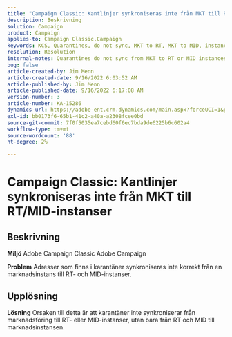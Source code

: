 ```yaml
---
title: "Campaign Classic: Kantlinjer synkroniseras inte från MKT till RT/MID-instanser"
description: Beskrivning
solution: Campaign
product: Campaign
applies-to: Campaign Classic,Campaign
keywords: KCS, Quarantines, do not sync, MKT to RT, MKT to MID, instances
resolution: Resolution
internal-notes: Quarantines do not sync from MKT to RT or MID instances
bug: false
article-created-by: Jim Menn
article-created-date: 9/16/2022 6:03:52 AM
article-published-by: Jim Menn
article-published-date: 9/16/2022 6:17:08 AM
version-number: 3
article-number: KA-15286
dynamics-url: https://adobe-ent.crm.dynamics.com/main.aspx?forceUCI=1&pagetype=entityrecord&etn=knowledgearticle&id=64033d55-8535-ed11-9db1-0022480866ad
exl-id: bb0173f6-65b1-41c2-a40a-a2308fcee0bd
source-git-commit: 7f0f5035ea7cebd60f6ec7bda9de6225b6c602a4
workflow-type: tm+mt
source-wordcount: '88'
ht-degree: 2%

---
```


# Campaign Classic: Kantlinjer synkroniseras inte från MKT till RT/MID-instanser

## Beskrivning


<b>Miljö</b>
Adobe Campaign Classic Adobe Campaign

<b>Problem</b>
Adresser som finns i karantäner synkroniseras inte korrekt från en marknadsinstans till RT- och MID-instanser.


## Upplösning


<b>Lösning</b>
Orsaken till detta är att karantäner inte synkroniserar från marknadsföring till RT- eller MID-instanser, utan bara från RT och MID till marknadsinstansen.
